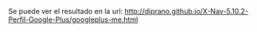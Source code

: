 Se puede ver el resultado en la url:
http://djprano.github.io/X-Nav-5.10.2-Perfil-Google-Plus/googleplus-me.html
